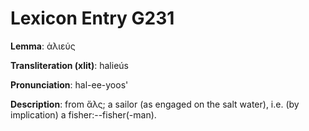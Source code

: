 # Lexicon Entry G231

**Lemma**: ἁλιεύς

**Transliteration (xlit)**: halieús

**Pronunciation**: hal-ee-yoos'

**Description**:
from ἅλς; a sailor (as engaged on the salt water), i.e. (by implication) a fisher:--fisher(-man).
